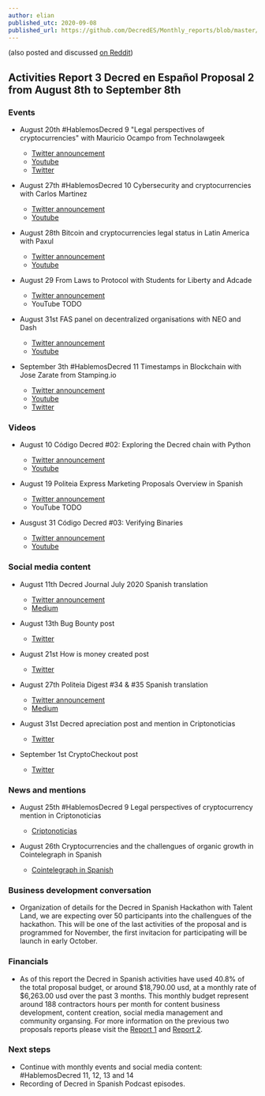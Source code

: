 ```yaml
---
author: elian
published_utc: 2020-09-08
published_url: https://github.com/DecredES/Monthly_reports/blob/master/Report_3.md
---
```


(also posted and discussed [on Reddit](https://www.reddit.com/r/decred/comments/ip0uke/activities_report_3_decred_en_espa%C3%B1ol_proposal_2/))

## Activities Report 3 Decred en Español Proposal 2 from August 8th to September 8th

### Events

- August 20th #HablemosDecred 9 "Legal perspectives of cryptocurrencies" with Mauricio Ocampo from Technolawgeek
  - [Twitter announcement](https://twitter.com/Decred_ES/status/1294416104723488769)
  - [Youtube](https://www.youtube.com/watch?v=VzELuWRqCo4)
  - [Twitter](https://twitter.com/Decred_ES/status/1296570295176712192)

- August 27th #HablemosDecred 10 Cybersecurity and cryptocurrencies with Carlos Martinez
  - [Twitter announcement](https://twitter.com/Decred_ES/status/1298778395891961862)
  - [Youtube](https://www.youtube.com/watch?v=GosMlhxWK3M)

- August 28th Bitcoin and cryptocurrencies legal status in Latin America with Paxul
  - [Twitter announcement](https://twitter.com/Decred_ES/status/1298664435188408320)
  - [Youtube](https://www.youtube.com/watch?v=S9klI1rUGvM)

- August 29 From Laws to Protocol with Students for Liberty and Adcade
  - [Twitter announcement](https://twitter.com/Decred_ES/status/1299506004607094784)
  - YouTube TODO

- August 31st FAS panel on decentralized organisations with NEO and Dash
  - [Twitter announcement](https://twitter.com/Decred_ES/status/1298275771333705728)
  - [Youtube](https://www.youtube.com/watch?v=yIlVTSObIzU)

- September 3th #HablemosDecred 11 Timestamps in Blockchain with Jose Zarate from Stamping.io
  - [Twitter announcement](https://twitter.com/Decred_ES/status/1300809902777139200)
  - [Youtube](https://www.youtube.com/watch?v=QwsWiJ8v5qE)
  - [Twitter](https://twitter.com/Decred_ES/status/1301277545418104835)

### Videos

- August 10 Código Decred #02: Exploring the Decred chain with Python
  - [Twitter announcement](https://twitter.com/Decred_ES/status/1292842239878627328)
  - [Youtube](https://www.youtube.com/watch?v=FGhklclRNt0)

- August 19 Politeia Express Marketing Proposals Overview in Spanish
  - [Twitter announcement](https://twitter.com/Decred_ES/status/1296148410173620225)
  - YouTube TODO

- Ausgust 31 Código Decred #03: Verifying Binaries
  - [Twitter announcement](https://twitter.com/Decred_ES/status/1300594435080757248)
  - [Youtube](https://www.youtube.com/watch?v=U3BwnmmF1Ro)

### Social media content

- August 11th Decred Journal July 2020 Spanish translation
  - [Twitter announcement](https://twitter.com/Decred_ES/status/1293238369657540609)
  - [Medium](https://medium.com/decred-es/revista-decred-julio-2020-2ce994d8ee8f)

- August 13th Bug Bounty post
  - [Twitter](https://twitter.com/Decred_ES/status/1293957931885568002)

- August 21st How is money created post
  - [Twitter](https://twitter.com/Decred_ES/status/1296830465987485702)

- August 27th Politeia Digest #34 & #35 Spanish translation
  - [Twitter announcement](https://twitter.com/Decred_ES/status/1299127558349389825)
  - [Medium](https://medium.com/decred-es/politeia-digest-spanish/home)

- August 31st Decred apreciation post and mention in Criptonoticias
  - [Twitter](https://twitter.com/Decred_ES/status/1300480136551297024)

- September 1st CryptoCheckout post
  - [Twitter](https://twitter.com/Decred_ES/status/1300951169343389698)

### News and mentions

- August 25th #HablemosDecred 9 Legal perspectives of cryptocurrency mention in Criptonoticias
  - [Criptonoticias](https://www.criptonoticias.com/mercados/nueva-plataforma-evento-legalidad-nem-decred-top-semanal/)

- August 26th Cryptocurrencies and the challengues of organic growth in Cointelegraph in Spanish
  - [Cointelegraph in Spanish](https://es.cointelegraph.com/news/cryptology-and-marketing-the-challenges-of-organic-growth)

### Business development conversation

- Organization of details for the Decred in Spanish Hackathon with Talent Land, we are expecting over 50 participants into the challengues of the hackathon. This will be one of the last activities of the proposal and is programmed for November, the first invitacion for participating will be launch in early October.

### Financials

- As of this report the Decred in Spanish activities have used 40.8% of the total proposal budget, or around $18,790.00 usd, at a monthly rate of $6,263.00 usd over the past 3 months. This monthly budget represent around 188 contractors hours per month for content business development, content creation, social media management and community organsing. For more information on the previous two proposals reports please visit the [Report 1](https://www.reddit.com/r/decred/comments/hn4sve/activities_report_decred_en_espa%C3%B1ol_proposal_2/) and [Report 2](https://www.reddit.com/r/decred/comments/i7ue8h/activities_report_decred_en_espa%C3%B1ol_proposal_2/).

### Next steps

- Continue with monthly events and social media content: #HablemosDecred 11, 12, 13 and 14
- Recording of Decred in Spanish Podcast episodes.
